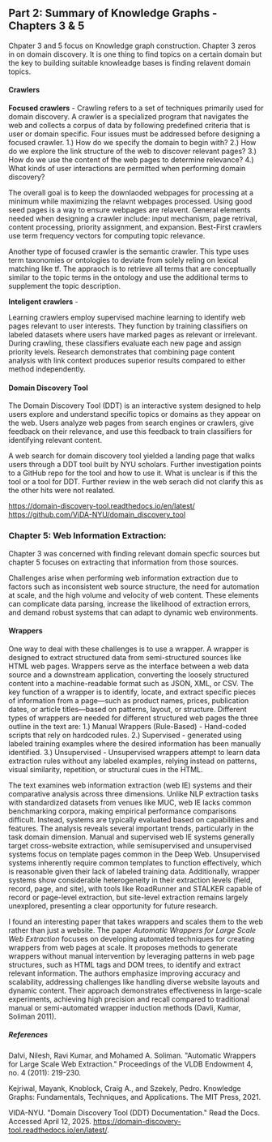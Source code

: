 ## Part 2: Summary of Knowledge Graphs - Chapters 3 & 5

Chpater 3 and 5 focus on Knowledge graph construction. Chapter 3 zeros in on domain discovery. It is one thing to find topics on a certain domain but the key to building suitable knowleadge bases is finding relavent domain topics.

#### Crawlers

**Focused crawlers** - Crawling refers to a set of techniques primarily used for domain discovery. A crawler is a specialized program that navigates the web and collects a corpus of data by following predefined criteria that is user or domain specific. 
Four issues must be addressed before designing a focused crawler.
1.) How do we specify the domain to begin with?
2.) How do we explore the link structure of the web to discover relevant pages? 
3.) How do we use the content of the web pages to determine relevance?
4.) What kinds of user interactions are permitted when performing domain discovery?

The overall goal is to keep the downlaoded webpages for processing at a minimum while maximizing the relavnt webpages processed. Using good seed pages is a way to ensure webpages are relavent. General elements needed when designing a crawler include: input mechanism, page retrival, content processing, priority assignment, and expansion. Best-First crawlers use term frequency vectors for computing topic relevance. 

Another type of focused crawler is the semantic crawler. This type uses term taxonomies or ontologies to deviate from solely reling on lexical matching like tf. The appraoch is to retrieve all terms that are conceptually similar to the topic terms in the ontology and use the additional terms to supplement the topic description.

**Inteligent crawlers** - 

Learning crawlers employ supervised machine learning to identify web pages relevant to user interests. They function by training classifiers on labeled datasets where users have marked pages as relevant or irrelevant. During crawling, these classifiers evaluate each new page and assign priority levels. Research demonstrates that combining page content analysis with link context produces superior results compared to either method independently.

#### Domain Discovery Tool
 
 The Domain Discovery Tool (DDT) is an interactive system designed to help users explore and understand specific topics or domains as they appear on the web. Users analyze web pages from search engines or crawlers, give feedback on their relevance, and use this feedback to train classifiers for identifying relevant content.

 A web search for domain discovery tool yielded a landing page that walks users through a DDT tool built by NYU scholars. Further investigation points to a GitHub repo for the tool and how to use it. What is unclear is if this the tool or a tool for DDT. Further review in the web serach did not clarify this as the other hits were not realated.

https://domain-discovery-tool.readthedocs.io/en/latest/
https://github.com/ViDA-NYU/domain_discovery_tool

### Chapter 5: Web Information Extraction:

Chapter 3 was concerned with finding relevant domain specfic sources but chapter 5 focuses on extracting that information from those sources.

Challenges arise when performing web information extraction due to factors such as inconsistent web source structure, the need for automation at scale, and the high volume and velocity of web content. These elements can complicate data parsing, increase the likelihood of extraction errors, and demand robust systems that can adapt to dynamic web environments.

#### Wrappers 

One way to deal with these challenges is to use a wrapper. A wrapper is designed to extract structured data from semi-structured sources like HTML web pages. Wrappers serve as the interface between a web data source and a downstream application, converting the loosely structured content into a machine-readable format such as JSON, XML, or CSV. The key function of a wrapper is to identify, locate, and extract specific pieces of information from a page—such as product names, prices, publication dates, or article titles—based on patterns, layout, or structure. Different types of wrappers are needed for different structured web pages the three outline in the text are:
1.) Manual Wrappers (Rule-Based) - Hand-coded scripts that rely on hardcoded rules.
2.) Supervised - generated using labeled training examples where the desired information has been manually identified. 
3.) Unsupervised - Unsupervised wrappers attempt to learn data extraction rules without any labeled examples, relying instead on patterns, visual similarity, repetition, or structural cues in the HTML.

The text examines web information extraction (web IE) systems and their comparative analysis across three dimensions. Unlike NLP extraction tasks with standardized datasets from venues like MUC, web IE lacks common benchmarking corpora, making empirical performance comparisons difficult. Instead, systems are typically evaluated based on capabilities and features. The analysis reveals several important trends, particularly in the task domain dimension. Manual and supervised web IE systems generally target cross-website extraction, while semisupervised and unsupervised systems focus on template pages common in the Deep Web. Unsupervised systems inherently require common templates to function effectively, which is reasonable given their lack of labeled training data. Additionally, wrapper systems show considerable heterogeneity in their extraction levels (field, record, page, and site), with tools like RoadRunner and STALKER capable of record or page-level extraction, but site-level extraction remains largely unexplored, presenting a clear opportunity for future research.

I found an interesting paper that takes wrappers and scales them to the web rather than just a website. The paper _Automatic Wrappers for Large Scale Web Extraction_ focuses on developing automated techniques for creating wrappers from web pages at scale. It proposes methods to generate wrappers without manual intervention by leveraging patterns in web page structures, such as HTML tags and DOM trees, to identify and extract relevant information. The authors emphasize improving accuracy and scalability, addressing challenges like handling diverse website layouts and dynamic content. Their approach demonstrates effectiveness in large-scale experiments, achieving high precision and recall compared to traditional manual or semi-automated wrapper induction methods (Davli, Kumar, Soliman 2011).


##### References 

Dalvi, Nilesh, Ravi Kumar, and Mohamed A. Soliman. "Automatic Wrappers for Large Scale Web Extraction." Proceedings of the VLDB Endowment 4, no. 4 (2011): 219-230.

Kejriwal, Mayank, Knoblock, Craig A., and Szekely, Pedro. Knowledge Graphs: Fundamentals, Techniques, and Applications. The MIT Press, 2021.

VIDA-NYU. "Domain Discovery Tool (DDT) Documentation." Read the Docs. Accessed April 12, 2025. https://domain-discovery-tool.readthedocs.io/en/latest/.